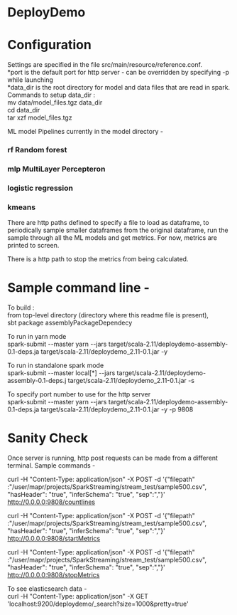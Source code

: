 # DeployDemo

# Configuration

Settings are specified in the file src/main/resource/reference.conf.  
*port is the default port for http server - can be overridden by specifying -p <PORT> while launching  
*data_dir is the root directory for model and data files that are read in spark.  
Commands to setup data_dir :  
mv data/model_files.tgz data_dir  
cd data_dir  
tar xzf model_files.tgz  

ML model Pipelines currently in the model directory -  

### rf Random forest

### mlp MultiLayer Percepteron

### logistic regression

### kmeans

There are http paths defined to specify a file to load as dataframe, to periodically
sample smaller dataframes from the original dataframe, run the sample through all the
ML models and get metrics. For now, metrics are printed to screen.

There is a http path to stop the metrics from being calculated.

# Sample command line -

To build :  
from top-level directory (directory where this readme file is present),  
sbt package assemblyPackageDependecy

To run in yarn mode  
spark-submit --master yarn --jars target/scala-2.11/deploydemo-assembly-0.1-deps.ja target/scala-2.11/deploydemo_2.11-0.1.jar -y

To run in standalone spark mode  
spark-submit --master local[*] --jars target/scala-2.11/deploydemo-assembly-0.1-deps.j target/scala-2.11/deploydemo_2.11-0.1.jar -s

To specify port number to use for the http server  
spark-submit --master yarn --jars target/scala-2.11/deploydemo-assembly-0.1-deps.ja target/scala-2.11/deploydemo_2.11-0.1.jar -y -p 9808

# Sanity Check

Once server is running, http post requests can be made from a different terminal. Sample commands -

curl -H "Content-Type: application/json" -X POST -d '{"filepath" :"/user/mapr/projects/SparkStreaming/stream_test/sample500.csv", "hasHeader": "true", "inferSchema": "true", "sep":","}' http://0.0.0.0:9808/countlines

curl -H "Content-Type: application/json" -X POST -d '{"filepath" :"/user/mapr/projects/SparkStreaming/stream_test/sample500.csv", "hasHeader": "true", "inferSchema": "true", "sep":","}' http://0.0.0.0:9808/startMetrics

curl -H "Content-Type: application/json" -X POST -d '{"filepath" :"/user/mapr/projects/SparkStreaming/stream_test/sample500.csv", "hasHeader": "true", "inferSchema": "true", "sep":","}' http://0.0.0.0:9808/stopMetrics

To see elasticsearch data -  
curl -H "Content-Type: application/json" -X GET 'localhost:9200/deploydemo/\_search?size=1000&pretty=true'
